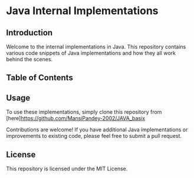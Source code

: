 # Java Internal Implementations

## Introduction

Welcome to the internal implementations in Java. This repository contains various code snippets of Java implementations and how they all work behind the scenes.
## Table of Contents





## Usage

To use these implementations, simply clone this repository from [here]https://github.com/MansiPandey-2002/JAVA_basix

Contributions are welcome! If you have additional Java implementations or improvements to existing code, please feel free to submit a pull request.

## License

This repository is licensed under the MIT License.


